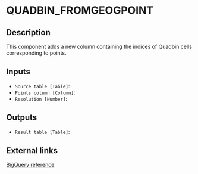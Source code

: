 
# QUADBIN_FROMGEOGPOINT
## Description

 This component adds a new column containing the indices of Quadbin cells corresponding to points.
 
## Inputs
* `Source table [Table]`: 
* `Points column [Column]`: 
* `Resolution [Number]`: 

## Outputs
* `Result table [Table]`: 

## External links
[BigQuery reference](https://docs.carto.com/data-and-analysis/analytics-toolbox-for-bigquery/sql-reference/quadbin#quadbin_fromgeogpoint)
      